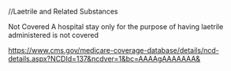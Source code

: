 //Laetrile and Related Substances

Not Covered
A hospital stay only for the purpose of having laetrile administered is not covered

https://www.cms.gov/medicare-coverage-database/details/ncd-details.aspx?NCDId=137&ncdver=1&bc=AAAAgAAAAAAA&
